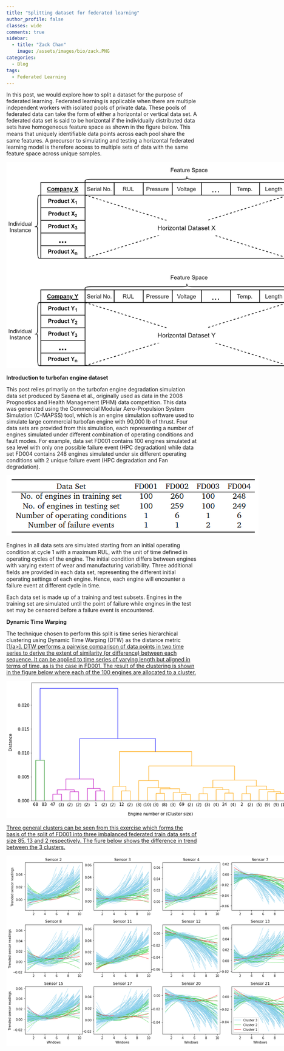 ```yaml
---
title: "Splitting dataset for federated learning"
author_profile: false 
classes: wide
comments: true
sidebar:
  - title: "Zack Chan"
    image: /assets/images/bio/zack.PNG
categories:
  - Blog
tags:
  - Federated Learning
---
```

In this post, we would explore how to split a dataset for the purpose of federated learning. Federated learning is applicable when there are multiple independent workers with isolated pools of private data. These pools of federated data can take the form of either a horizontal or vertical data set. A federated data set is said to be horizontal if the individually distributed data sets have homogeneous feature space as shown in the figure below. This means that uniquely
identiﬁable data points across each pool share the same features. A precursor to simulating and testing a horizontal federated learning model is therefore access to multiple sets of data with the same feature space across unique samples.

<img src="/assets/images_for_posts/splitting-dataset/Overview of FL-Horizontal.png" style="width: auto; height: auto;max-width: 750px;max-height: 750px">

<b> Introduction to turbofan engine dataset </b>

This post relies primarily on the turbofan engine degradation simulation data set produced by Saxena et al., originally used as data in the 2008 Prognostics and Health Management (PHM) data competition. This data was generated using
the Commercial Modular Aero-Propulsion System Simulation (C-MAPSS) tool, which is an engine simulation software used to simulate large commercial turbofan engine with 90,000 lb of thrust. Four data sets are provided from this simulation, each representing a number of engines simulated under different combination of operating conditions and fault modes. For example, data set FD001 contains 100 engines simulated at sea level with only one possible failure event (HPC degradation) while data set FD004 contains 248 engines simulated under six different operating conditions with 2 unique failure event (HPC degradation and Fan degradation).

<img src="/assets/images_for_posts/splitting-dataset/summaryofdata.png" style="width: auto; height: auto;max-width: 750px;max-height: 750px">

Engines in all data sets are simulated starting from an initial operating condition at cycle 1 with a maximum RUL, with the unit of time deﬁned in operating cycles of the engine. The initial condition differs between engines with varying extent of wear and manufacturing variability. Three additional ﬁelds are provided in each data set, representing the different initial operating settings of each engine. Hence, each engine will encounter a failure event at different cycle in time. 

Each data set is made up of a training and test subsets. Engines in the training set are simulated until the point of failure while engines in the test set may be censored before a failure event is encountered.

<b> Dynamic Time Warping </b>

The technique chosen to perform this split is time series hierarchical clustering using Dynamic Time Warping (DTW) as the distance metric [<a href="https://towardsdatascience.com/how-to-apply-hierarchical-clustering-to-time-series-a5fe2a7d8447">1/a>]. DTW performs a pairwise comparison of data points in two time series to derive the extent of similarity (or difference) between each sequence. It can be applied to time series of varying length but aligned in terms of time, as is the case in FD001. The result of the clustering is shown in the figure below where each of the 100 engines are allocated to a cluster.

<img src="/assets/images_for_posts/splitting-dataset/dendrogram_3.png" style="width: auto; height: auto;max-width: 750px;max-height: 750px">

Three general clusters can be seen from this exercise which forms the basis of the split of FD001 into three imbalanced federated train data sets of size 85, 13 and 2 respectively. The fiure below shows the difference in trend between the 3 clusters.

<img src="/assets/images_for_posts/splitting-dataset/cluster_3.png" style="width: auto; height: auto;max-width: 750px;max-height: 750px">


